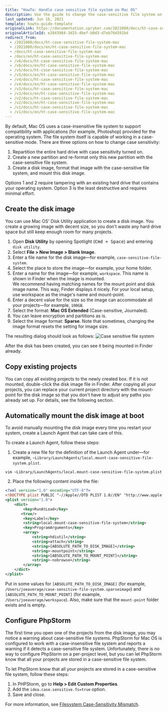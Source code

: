 ```yaml
---
title: "HowTo: Handle case sensitive file system on Mac OS"
description: Use the guide to change the case-sensitive file system on Mac OS.
last_updated: Jun 16, 2021
template: howto-guide-template
originalLink: https://documentation.spryker.com/2021080/docs/ht-case-sensitive-file-system-mac
originalArticleId: e2843984-3d25-4bef-b0d3-d7eb764591bd
redirect_from:
  - /2021080/docs/ht-case-sensitive-file-system-mac
  - /2021080/docs/en/ht-case-sensitive-file-system-mac
  - /docs/ht-case-sensitive-file-system-mac
  - /docs/en/ht-case-sensitive-file-system-mac
  - /v6/docs/ht-case-sensitive-file-system-mac
  - /v6/docs/en/ht-case-sensitive-file-system-mac
  - /v5/docs/ht-case-sensitive-file-system-mac
  - /v5/docs/en/ht-case-sensitive-file-system-mac
  - /v4/docs/ht-case-sensitive-file-system-mac
  - /v4/docs/en/ht-case-sensitive-file-system-mac
  - /v3/docs/ht-case-sensitive-file-system-mac
  - /v3/docs/en/ht-case-sensitive-file-system-mac
  - /v2/docs/ht-case-sensitive-file-system-mac
  - /v2/docs/en/ht-case-sensitive-file-system-mac
  - /v1/docs/ht-case-sensitive-file-system-mac
  - /v1/docs/en/ht-case-sensitive-file-system-mac
---
```


By default, Mac OS uses a case-insensitive file system to support compatibility with applications (for example, Photoshop) provided for the operating system. The file system itself is capable of working in a case-sensitive mode. There are three options on how to change case sensitivity:
1. Repartition the entire hard drive with case sensitivity turned on.
2. Create a new partition and re-format only this new partition with the case-sensitive file system.
3. Create a disk image, format that image with the case-sensitive file system, and mount this disk image.

Options 1 and 2 require tampering with an existing hard drive that contains your operating system. Option 3 is the least destructive and requires minimal effort.

## Create the disk image

You can use Mac OS' Disk Utility application to create a disk image. You create a growing image with decent size, so you don't waste any hard drive space but still keep enough room for many projects.

1. Open **Disk Utility** by opening Spotlight (<kbd>Cmd + Space</kbd>) and entering `disk utility`.
2. Select **File&nbsp;<span aria-label="and then">></span> New Image&nbsp;<span aria-label="and then">></span> Blank Image**.
3. Enter a file name for the disk image—for example, `case-sensitive-file-system`.
4. Select the place to store the image—for example, your home folder.
5. Enter a name for the image—for example, `workspace`. This name is shown in Finder when the image is mounted.<br>We recommend having matching names for the mount point and disk image name. This way, Finder displays it nicely. For your local setup, use workspace as the image's name and mount-point.
6. Enter a decent value for the size so the image can accommodate all your projects—for example, `100GB`.
7. Select the format: **Mac OS Extended** (Case-sensitive, Journaled).
8. You can leave encryption and partitions as is.
9. Select the image format: **Sparse**. Note that sometimes, changing the image format resets the setting for image size.

The resulting dialog should look as follows:
![Case sensitive file system](https://spryker.s3.eu-central-1.amazonaws.com/docs/Tutorials/HowTos/HowTo+-+Handle+Case+Sensitive+File-System/case+sensitive+system.png)

After the disk has been created, you can see it being mounted in Finder already.

## Copy existing projects

You can copy all existing projects to the newly created box. If it is not mounted, double-click the disk image file in Finder. After copying all your projects, you can replace your current project directory with the mount-point for the disk image so that you don't have to adjust any paths you already set up. For details, see the following section.

## Automatically mount the disk image at boot

To avoid manually mounting the disk image every time you restart your system, create a Launch Agent that can take care of this.

To create a Launch Agent, follow these steps:
1. Create a new file for the definition of the Launch Agent under—for example, `~Library/LaunchAgents/local.mount-case-sensitive-file-system.plist`.

```
vim ~Library/LaunchAgents/local.mount-case-sensitive-file-system.plist
```

2. Place the following content inside the file:

```xml
<?xml version="1.0" encoding="UTF-8"?>
<!DOCTYPE plist PUBLIC "-//Apple//DTD PLIST 1.0//EN" "http://www.apple.com/DTDs/PropertyList-1.0.dtd">
<plist version="1.0">
    <dict>
        <key>RunAtLoad</key>
       <true/>
        <key>Label</key>
        <string>local.mount-case-sensitive-file-system</string>
        <key>ProgramArguments</key>
        <array>
            <string>hdiutil</string>
            <string>attach</string>
            <string>[ABSOLUTE_PATH_TO_DISK_IMAGE]</string>
            <string>-mountpoint</string>
            <string>[ABSOLUTE_PATH_TO_MOUNT_POINT]</string>
            <string>-nobrowse</string>
        </array>
    </dict>
</plist>
```

Put in some values for `[ABSOLUTE_PATH_TO_DISK_IMAGE]` (for example, `/Users/joeaverage/case-sensitive-file-system.sparseimage`) and `[ABSOLUTE_PATH_TO_MOUNT_POINT]` (for example, `/Users/joeaverage/workspace`). Also, make sure that the `mount-point` folder exists and is empty.

## Configure PhpStorm

The first time you open one of the projects from the disk image, you may notice a warning about case-sensitive file systems. PhpStorm for Mac OS is configured to work with a case-insensitive file system and reports a warning if it detects a case-sensitive file system. Unfortunately, there is no way to configure PhpStorm on a per-project level, but you can let PhpStorm know that all your projects are stored in a case-sensitive file system.

To let PhpStorm know that all your projects are stored in a case-sensitive file system, follow these steps:
1. In PHPStorm, go to **Help&nbsp;<span aria-label="and then">></span> Edit Custom Properties**.
2. Add the `idea.case.sensitive.fs=true` option.
3. Save and close.

For more information, see [Filesystem Case-Sensitivity Mismatch](https://confluence.jetbrains.com/display/IDEADEV/Filesystem+Case-Sensitivity+Mismatch).
